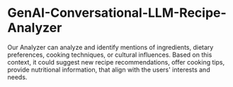 # GenAI-Conversational-LLM-Recipe-Analyzer
Our Analyzer can analyze and identify mentions of ingredients, dietary preferences, cooking techniques, or cultural influences. Based on this context, it could suggest new recipe recommendations, offer cooking tips, provide nutritional information, that align with the users' interests and needs.
